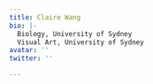 ```yaml
---
title: Claire Wang
bio: |-
  Biology, University of Sydney
  Visual Art, University of Sydney
avatar: ''
twitter: ''

---
```

